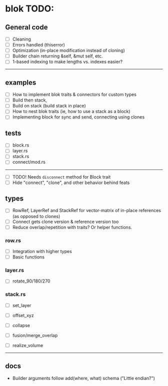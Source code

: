 
# blok TODO:

## General code
- [ ] Cleaning
- [ ] Errors handled (thiserror)
- [ ] Optimization (in-place modification instead of cloning)
- [ ] Builder chain returning &self, &mut self, etc.
- [ ] 1-based indexing to make lengths vs. indexes easier?

----

## examples
- [ ] How to implement blok traits & connectors for custom types
- [ ] Build then stack,
- [ ] Build on stack (build stack in place)
- [ ] How to nest blok traits (ie, how to use a stack as a block)
- [ ] Implementing block for sync and send, connecting using clones
## tests
- [ ] block.rs 
- [ ] layer.rs
- [ ] stack.rs
- [ ] connect/mod.rs

----
- [ ] TODO! Needs `disconnect` method for Block trait
- [ ] Hide "connect", "clone", and other behavior behind feats

## types
- [ ] RowRef, LayerRef and StackRef for vector-matrix of in-place references (as opposed to clones)
- [ ] Connect gets clone version & reference version too
- [ ] Reduce overlap/repetition with traits? Or helper functions.

### row.rs 
- [ ] Integration with higher types
- [ ] Basic functions

### layer.rs 
- [ ] rotate_90/180/270

### stack.rs 
- [ ] set_layer 
- [ ] offset_xyz 
- [ ] collapse 
- [ ] fusion/merge_overlap 
- [ ] realize_volume


----

## docs
- Builder arguments follow add(where, what) schema ("Little endian?")
